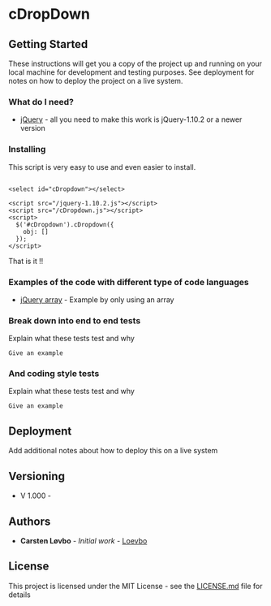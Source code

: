 
# cDropDown
## Getting Started

These instructions will get you a copy of the project up and running on your local machine for development and testing purposes. See deployment for notes on how to deploy the project on a live system.

### What do I need?

 * [jQuery](https://code.jquery.com/jquery-1.10.2.js) - all you need to make this work is jQuery-1.10.2 or a newer version


### Installing

This script is very easy to use and even easier to install.

```

<select id="cDropdown"></select>

<script src="/jquery-1.10.2.js"></script>
<script src="/cDropdown.js"></script>
<script>
  $('#cDropdown').cDropdown({
    obj: []
  });
</script>
```
That is it !! 

### Examples of the code with different type of code languages ###

 * [jQuery array]() - Example by only using an array

### Break down into end to end tests

Explain what these tests test and why

```
Give an example
```

### And coding style tests

Explain what these tests test and why

```
Give an example
```

## Deployment

Add additional notes about how to deploy this on a live system

## Versioning

 * V 1.000 - 

## Authors

* **Carsten Løvbo** - *Initial work* - [Loevbo](https://github.com/Loevbo)

## License

This project is licensed under the MIT License - see the [LICENSE.md](LICENSE.md) file for details


